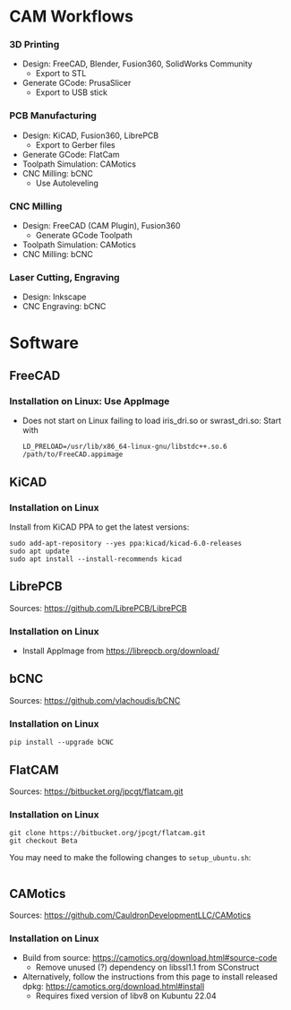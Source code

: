 CAM Workflows
=============

### 3D Printing
- Design: FreeCAD, Blender, Fusion360, SolidWorks Community
    - Export to STL
- Generate GCode: PrusaSlicer
    - Export to USB stick

### PCB Manufacturing
- Design: KiCAD, Fusion360, LibrePCB
    - Export to Gerber files
- Generate GCode: FlatCam
- Toolpath Simulation: CAMotics
- CNC Milling: bCNC
    - Use Autoleveling

### CNC Milling
- Design: FreeCAD (CAM Plugin), Fusion360
    - Generate GCode Toolpath
- Toolpath Simulation: CAMotics
- CNC Milling: bCNC


### Laser Cutting, Engraving
- Design: Inkscape
- CNC Engraving: bCNC


Software
========

FreeCAD
-------

### Installation on Linux: Use AppImage
- Does not start on Linux failing to load iris_dri.so or swrast_dri.so: Start with
  ```
  LD_PRELOAD=/usr/lib/x86_64-linux-gnu/libstdc++.so.6 /path/to/FreeCAD.appimage
  ```

KiCAD
-----

### Installation on Linux

Install from KiCAD PPA to get the latest versions:
```
sudo add-apt-repository --yes ppa:kicad/kicad-6.0-releases
sudo apt update
sudo apt install --install-recommends kicad
```

LibrePCB
--------

Sources: https://github.com/LibrePCB/LibrePCB

### Installation on Linux
- Install AppImage from https://librepcb.org/download/

bCNC
----

Sources: https://github.com/vlachoudis/bCNC

### Installation on Linux
```
pip install --upgrade bCNC
```

FlatCAM
-------

Sources: https://bitbucket.org/jpcgt/flatcam.git

### Installation on Linux
```
git clone https://bitbucket.org/jpcgt/flatcam.git
git checkout Beta
```
You may need to make the following changes to `setup_ubuntu.sh`:
```

```

CAMotics
--------

Sources: https://github.com/CauldronDevelopmentLLC/CAMotics

### Installation on Linux
- Build from source: https://camotics.org/download.html#source-code
    - Remove unused (?) dependency on libssl1.1 from SConstruct
- Alternatively, follow the instructions from this page to install released dpkg: https://camotics.org/download.html#install
    - Requires fixed version of libv8 on Kubuntu 22.04



